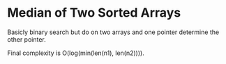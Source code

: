 # Median of Two Sorted Arrays

Basicly binary search but do on two arrays and one pointer determine the other pointer.

Final complexity is O(log(min(len(n1), len(n2)))).
